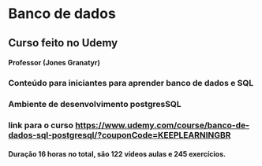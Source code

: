 # Banco de dados 
## Curso feito no Udemy 
#### Professor (Jones Granatyr)  
### Conteúdo para iniciantes para aprender banco de dados e SQL
### Ambiente de desenvolvimento postgresSQL 
### link para o curso https://www.udemy.com/course/banco-de-dados-sql-postgresql/?couponCode=KEEPLEARNINGBR
#### Duração 16 horas no total, são 122 vídeos aulas e 245 exercícios. 

